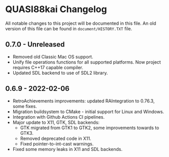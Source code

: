 # QUASI88kai Changelog

All notable changes to this project will be documented in this file. An old version of
this file can be found in `document/HISTORY.TXT` file.

## 0.7.0 - Unreleased
* Removed old Classic Mac OS support.
* Unify file operations functions for all supported platforms. Now project requires C++17 capable compiler.
* Updated SDL backend to use of SDL2 library.

## 0.6.9 - 2022-02-06

* RetroAchievements improvements: updated RAIntegration to 0.76.3, some fixes.
* Migration buildsystem to CMake - initial support for Linux and Windows.
* Integration with Github Actions CI pipelines.
* Major update to X11, GTK, SDL backends:
  * GTK migrated from GTK1 to GTK2, some improvements towards to GTK3.
  * Removed deprecated code in X11.
  * Fixed pointer-to-int-cast warnings.
* Fixed some memory leaks in X11 and SDL backends.
